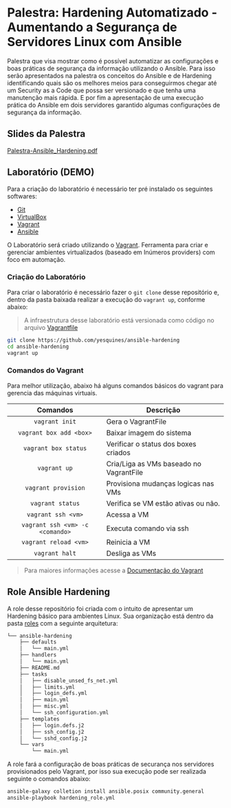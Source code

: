 # Palestra: Hardening Automatizado - Aumentando a Segurança de Servidores Linux com Ansible

Palestra que visa mostrar como é possível automatizar as configurações e boas práticas de segurança da informação utilizando o Ansible. Para isso serão apresentados na palestra os conceitos do Ansible e de Hardening identificando quais são os melhores meios para conseguirmos chegar até um Security as a Code que possa ser versionado e que tenha uma manutenção mais rápida. E por fim a apresentação de uma execução prática do Ansible em dois servidores garantido algumas configurações de segurança da informação.

## Slides da Palestra

[Palestra-Ansible_Hardening.pdf][1]

## Laboratório (DEMO)

Para a criação do laboratório é necessário ter pré instalado os seguintes softwares:

* [Git][2]
* [VirtualBox][3]
* [Vagrant][4]
* [Ansible][9]

O Laboratório será criado utilizando o [Vagrant][5]. Ferramenta para criar e gerenciar ambientes virtualizados (baseado em Inúmeros providers) com foco em automação.

### Criação do Laboratório

Para criar o laboratório é necessário fazer o `git clone` desse repositório e, dentro da pasta baixada realizar a execução do `vagrant up`, conforme abaixo:

> A infraestrutura desse laboratório está versionada como código no arquivo [Vagrantfile][6]

```bash
git clone https://github.com/yesquines/ansible-hardening
cd ansible-hardening
vagrant up
```

### Comandos do Vagrant

Para melhor utilização, abaixo há alguns comandos básicos do vagrant para gerencia das máquinas virtuais.

Comandos                | Descrição
:----------------------:| ---------------------------------------
`vagrant init`          | Gera o VagrantFile
`vagrant box add <box>` | Baixar imagem do sistema
`vagrant box status`    | Verificar o status dos boxes criados
`vagrant up`            | Cria/Liga as VMs baseado no VagrantFile
`vagrant provision`     | Provisiona mudanças logicas nas VMs
`vagrant status`        | Verifica se VM estão ativas ou não.
`vagrant ssh <vm>`      | Acessa a VM
`vagrant ssh <vm> -c <comando>` | Executa comando via ssh
`vagrant reload <vm>`   | Reinicia a VM
`vagrant halt`          | Desliga as VMs

> Para maiores informações acesse a [Documentação do Vagrant][7]

## Role Ansible Hardening 

A role desse repositório foi criada com o intuito de apresentar um Hardening básico para ambientes Linux. Sua organização está dentro da pasta [roles][7] com a seguinte arquitetura:

```bash
└── ansible-hardening
    ├── defaults
    │   └── main.yml
    ├── handlers
    │   └── main.yml
    ├── README.md
    ├── tasks
    │   ├── disable_unsed_fs_net.yml
    │   ├── limits.yml
    │   ├── login_defs.yml
    │   ├── main.yml
    │   ├── misc.yml
    │   └── ssh_configuration.yml
    ├── templates
    │   ├── login.defs.j2
    │   ├── ssh_config.j2
    │   └── sshd_config.j2
    └── vars
        └── main.yml
```

A role fará a configuração de boas práticas de securança nos servidores provisionados pelo Vagrant, por isso sua execução pode ser realizada seguinte o comandos abaixo:

```bash
ansible-galaxy colletion install ansible.posix community.general
ansible-playbook hardening_role.yml
```

[1]: ./Palestra-Ansible_Hardening.pdf
[2]: https://git-scm.com/downloads
[3]: https://www.virtualbox.org/wiki/Downloads
[4]: https://www.vagrantup.com/downloads
[5]: https://www.vagrantup.com/
[6]: ./Vagrantfile
[7]: https://www.vagrantup.com/docs
[8]: ./roles/
[9]: https://docs.ansible.com/ansible/latest/installation_guide/intro_installation.html
